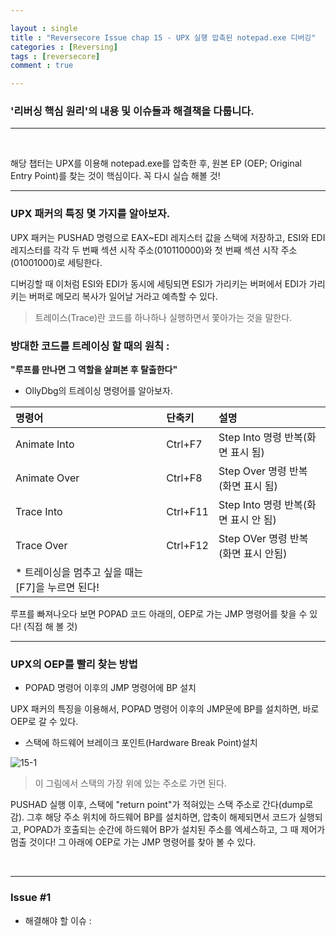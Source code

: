 ```yaml
---

layout : single
title : "Reversecore Issue chap 15 - UPX 실행 압축된 notepad.exe 디버깅"
categories : [Reversing]
tags : [reversecore]
comment : true

---
```


### '리버싱 핵심 원리'의 내용 및 이슈들과 해결책을 다룹니다.

---

<br/>


해당 챕터는 UPX를 이용해 notepad.exe를 압축한 후, 원본 EP (OEP; Original Entry Point)를 찾는 것이 핵심이다. 꼭 다시 실습 해볼 것!


---

### UPX 패커의 특징 몇 가지를 알아보자.

UPX 패커는 PUSHAD 명령으로 EAX~EDI 레지스터 값을 스택에 저장하고, ESI와 EDI 레지스터를 각각 두 번째 섹션 시작 주소(010110000)와 첫 번째 섹션 시작 주소(01001000)로 세팅한다.

디버깅할 때 이처럼 ESI와 EDI가 동시에 세팅되면 ESI가 가리키는 버퍼에서 EDI가 가리키는 버퍼로 메모리 복사가 일어날 거라고 예측할 수 있다.

> 트레이스(Trace)란 코드를 하나하나 실행하면서 쫓아가는 것을 말한다. 


### 방대한 코드를 트레이싱 할 때의 원칙 : 

**"루프를 만나면 그 역할을 살펴본 후 탈출한다"**

- OllyDbg의 트레이싱 명령어를 알아보자.

명령어 | 단축키 | 설명
|:----|:-----|:-----|
Animate Into | Ctrl+F7 | Step Into 명령 반복(화면 표시 됨)
Animate Over | Ctrl+F8 | Step Over 명령 반복(화면 표시 됨)
Trace Into | Ctrl+F11 | Step Into 명령 반복(화면 표시 안 됨)
Trace Over | Ctrl+F12 | Step OVer 명령 반복(화면 표시 안됨)
* 트레이싱을 멈추고 싶을 때는 [F7]을 누르면 된다!||


루프를 빠져나오다 보면 POPAD 코드 아래의, OEP로 가는 JMP 명령어를 찾을 수 있다! (직접 해 볼 것)

---

### UPX의 OEP를 빨리 찾는 방법

- POPAD 명령어 이후의 JMP 명령어에 BP 설치

UPX 패커의 특징을 이용해서, POPAD 명령어 이후의 JMP문에 BP를 설치하면, 바로 OEP로 갈 수 있다.

- 스택에 하드웨어 브레이크 포인트(Hardware Break Point)설치

![15-1](https://user-images.githubusercontent.com/26838115/45200985-57175280-b2ae-11e8-85d5-91f4d9c932bd.png)

> 이 그림에서 스택의 가장 위에 있는 주소로 가면 된다.

PUSHAD 실행 이후, 스택에 "return point"가 적혀있는 스택 주소로 간다(dump로 감). 그후 해당 주소 위치에 하드웨어 BP를 설치하면, 압축이 해제되면서 코드가 실행되고, POPAD가 호출되는 순간에 하드웨어 BP가 설치된 주소를 엑세스하고, 그 때 제어가 멈출 것이다! 그 아래에 OEP로 가는 JMP 명령어를 찾아 볼 수 있다.


<br/>

---



### Issue #1

- 해결해야 할 이슈 : 

